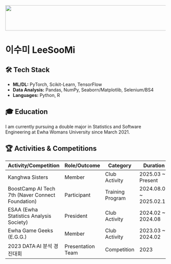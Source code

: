 
<a href="https://github.com/devxb/gitanimals">
  <img
    src="https://render.gitanimals.org/lines/SooMiiii?pet-id=662524907837691860"
    width="600"
    height="80"
  />
</a>
  
# 이수미 LeeSooMi

## 🛠️ Tech Stack

- **ML/DL:** PyTorch, Scikit-Learn, TensorFlow  
- **Data Analysis:** Pandas, NumPy, Seaborn/Matplotlib, Selenium/BS4  
- **Languages:** Python, R

## 🎓 Education

I am currently pursuing a double major in Statistics and Software Engineering at Ewha Womans University since March 2021.

## 🏆 Activities & Competitions

| **Activity/Competition**                          | **Role/Outcome**             | **Category**       | **Duration**                   |
|---------------------------------------------------|------------------------------|--------------------|--------------------------------|
| Kanghwa Sisters                                  | Member                       | Club Activity      | 2025.03 ~ Present             |
| BoostCamp AI Tech 7th (Naver Connect Foundation)  | Participant                  | Training Program   | 2024.08.05 ~ 2025.02.12       |
| ESAA (Ewha Statistics Analysis Society)           | President                    | Club Activity      | 2024.02 ~ 2024.08             |
| Ewha Game Geeks (E.G.G.)                          | Member                       | Club Activity      | 2023.03 ~ 2024.02             |
| 2023 DATA·AI 분석 경진대회                       | Presentation Team            | Competition        | 2023                           |

